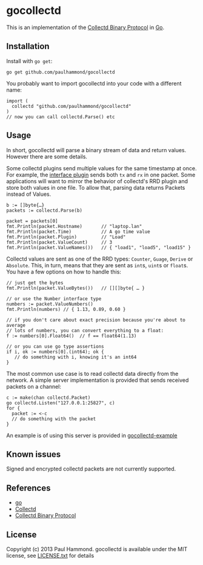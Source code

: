 # gocollectd

This is an implementation of the [Collectd Binary Protocol][protocol] in [Go][go].

## Installation

Install with `go get`:

    go get github.com/paulhammond/gocollectd

You probably want to import gocollectd into your code with a different name:

    import (
      collectd "github.com/paulhammond/gocollectd"
    )
    // now you can call collectd.Parse() etc

## Usage

In short, gocollectd will parse a binary stream of data and return values.
However there are some details.

Some collectd plugins send multiple values for the same timestamp at once. For
example, the [interface plugin][interface] sends both `tx` and `rx` in one
packet. Some applications will want to mirror the behavior of collectd's RRD
plugin and store both values in one file. To allow that, parsing data returns
Packets instead of Values.

    b := []byte{…}
    packets := collectd.Parse(b)

    packet = packets[0]
    fmt.Println(packet.Hostname)       // "laptop.lan"
    fmt.Println(packet.Time)           // A go time value
    fmt.Println(packet.Plugin)         // "Load"
    fmt.Println(packet.ValueCount)     // 3
    fmt.Println(packet.ValueNames())   // { "load1", "load5", "load15" }

Collectd values are sent as one of the RRD types: `Counter`, `Guage`,
`Derive` or `Absolute`. This, in turn, means that they are sent as `int`s,
`uint`s or `float`s. You have a few options on how to handle this:

    // just get the bytes
    fmt.Println(packet.ValueBytes())   // [][]byte{ … }

    // or use the Number interface type
    numbers := packet.ValueNumbers()
    fmt.Println(numbers) // { 1.13, 0.89, 0.60 }

    // if you don't care about exact precision because you're about to average
    // lots of numbers, you can convert everything to a float:
    f := numbers[0].Float64()  // f == float64(1.13)

    // or you can use go type assertions
    if i, ok := numbers[0].(int64); ok {
       // do something with i, knowing it's an int64
    }

The most common use case is to read collectd data directly from the network.
A simple server implementation is provided that sends received packets on a
channel:

    c := make(chan collectd.Packet)
    go collectd.Listen("127.0.0.1:25827", c)
    for {
      packet := <-c
      // do something with the packet
    }

An example is of using this server is provided in
[gocollectd-example](gocollectd-example/example.go)

## Known issues

Signed and encrypted collectd packets are not currently supported.

## References

  * [go][go]
  * [Collectd][collectd]
  * [Collectd Binary Protocol][collectd]

[go]: http://golang.org/
[collectd]: https://collectd.org/
[protocol]: https://collectd.org/wiki/index.php/Binary_protocol
[interface]: https://collectd.org/wiki/index.php/Plugin:Interface

## License

Copyright (c) 2013 Paul Hammond. gocollectd is available under the MIT
license, see [LICENSE.txt](LICENSE.txt) for details